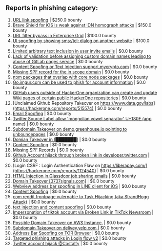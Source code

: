 ## Reports in phishing category:
1. [URL link spoofing](https://hackerone.com/reports/481472) | $250.0 bounty
2. [Brave Shield for iOS is weak against IDN homograph attacks](https://hackerone.com/reports/1819329) | $150.0 bounty
3. [URL filter bypass in Enterprise Grid](https://hackerone.com/reports/500348) | $100.0 bounty
4. [UI spoofing by showing sms:/tel: dialog on another website](https://hackerone.com/reports/1819652) | $100.0 bounty
5. [Limited arbitrary text inclusion in user invite emails](https://hackerone.com/reports/278220) | $0.0 bounty
6. [Lack of validation before assigning custom domain names leading to abuse of GitLab pages service](https://hackerone.com/reports/296907) | $0.0 bounty
7. [Content Spoofing or Text Injection support.mycrypto.com](https://hackerone.com/reports/325827) | $0.0 bounty
8. [Missing SPF record for the in scope domain](https://hackerone.com/reports/325734) | $0.0 bounty
9. [npm packages that overlap with core node packages](https://hackerone.com/reports/333459) | $0.0 bounty
10. [Go.imgur.com can be used to phish for account information](https://hackerone.com/reports/384101) | $0.0 bounty
11. [GitHub users outside of HackerOne organization can create and update Wiki pages of certain public HackerOne repositories](https://hackerone.com/reports/459634) | $0.0 bounty
12. [Unclaimed Github Repository Takeover on https://www.data.gov/labs](https://hackerone.com/reports/515574) | $0.0 bounty
13. [Email Spoofing](https://hackerone.com/reports/793532) | $0.0 bounty
14. [Twitter Source Label allow 'mongolian vowel separator' U+180E (app name)](https://hackerone.com/reports/785243) | $0.0 bounty
15. [Subdomain Takeover on demo.greenhouse.io pointing to unbouncepages](https://hackerone.com/reports/407355) | $0.0 bounty
16. [Domian Takeover in [███████]](https://hackerone.com/reports/804080) | $0.0 bounty
17. [Content Spoofing](https://hackerone.com/reports/841630) | $0.0 bounty
18. [Missing SPF Records](https://hackerone.com/reports/652447) | $0.0 bounty
19. [ Github Account hijack through broken link in developer.twitter.com](https://hackerone.com/reports/1031321) | $0.0 bounty
20. [Login CSRF : Login Authentication Flaw on  https://liberapay.com/](https://hackerone.com/reports/1124540) | $0.0 bounty
21. [HTML Injection in Glassdoor job sharing emails](https://hackerone.com/reports/842050) | $0.0 bounty
22. [Domain Takeover [3737signals.com]](https://hackerone.com/reports/1253926) | $0.0 bounty
23. [Webview address bar spoofing in LINE client for iOS](https://hackerone.com/reports/1082991) | $0.0 bounty
24. [Content Spoofing](https://hackerone.com/reports/1165919) | $0.0 bounty
25. [com.reddit.frontpage vulernable to Task Hijacking (aka StrandHogg Attack)](https://hackerone.com/reports/1325649) | $0.0 bounty
26. [text injection and content spoofing](https://hackerone.com/reports/1353200) | $0.0 bounty
27. [Impersonation of tiktok account via Broken Link in TikTok Newsroom](https://hackerone.com/reports/1504294) | $0.0 bounty
28. [Possible Domain Takeover on AWS Instance.](https://hackerone.com/reports/1390782) | $0.0 bounty
29. [Subdomain Takeover on  delivey.yelp.com ](https://hackerone.com/reports/1715538) | $0.0 bounty
30. [Address Bar Spoofing on TOR Browser](https://hackerone.com/reports/275960) | $0.0 bounty
31. [Targeted phishing attacks in Login flow v2](https://hackerone.com/reports/1169033) | $0.0 bounty
32. [ Twitter account hijack @Costalfy](https://hackerone.com/reports/2125346) | $0.0 bounty